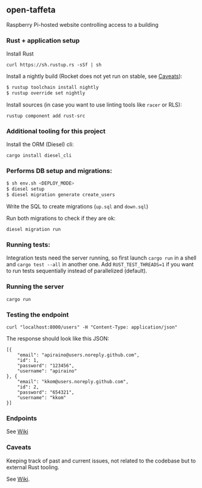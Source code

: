 ## open-taffeta
Raspberry Pi-hosted website controlling access to a building

### Rust + application setup

Install Rust

`curl https://sh.rustup.rs -sSf | sh`

Install a nightly build (Rocket does not yet run on stable, see [Caveats](#caveats)):
``` bash
$ rustup toolchain install nightly
$ rustup override set nightly
```

Install sources (in case you want to use linting tools like `racer` or RLS):

`rustup component add rust-src`

### Additional tooling for this project

Install the ORM (Diesel) cli:

`cargo install diesel_cli`

### Performs DB setup and migrations:

``` bash
$ sh env.sh <DEPLOY_MODE>
$ diesel setup
$ diesel migration generate create_users
```

Write the SQL to create migrations (`up.sql` and `down.sql`)

Run both migrations to check if they are ok:

`diesel migration run`

### Running tests:

Integration tests need the server running, so first launch `cargo run` in a shell and `cargo test --all` in another one. Add `RUST_TEST_THREADS=1` if you want to run tests sequentially instead of parallelized (default).

### Running the server

`cargo run`

### Testing the endpoint

`curl "localhost:8000/users" -H "Content-Type: application/json"`

The response should look like this JSON:

```
[{
    "email": "apiraino@users.noreply.github.com",
    "id": 1,
    "password": "123456",
    "username": "apiraino"
}, {
    "email": "kkom@users.noreply.github.com",
    "id": 2,
    "password": "654321",
    "username": "kkom"
}]
```

### Endpoints

See [Wiki](https://github.com/apiraino/open-taffeta/wiki/Endpoints)

### Caveats

Keeping track of past and current issues, not related to the codebase but to external Rust tooling.

See [Wiki](https://github.com/apiraino/open-taffeta/wiki/Caveats).
